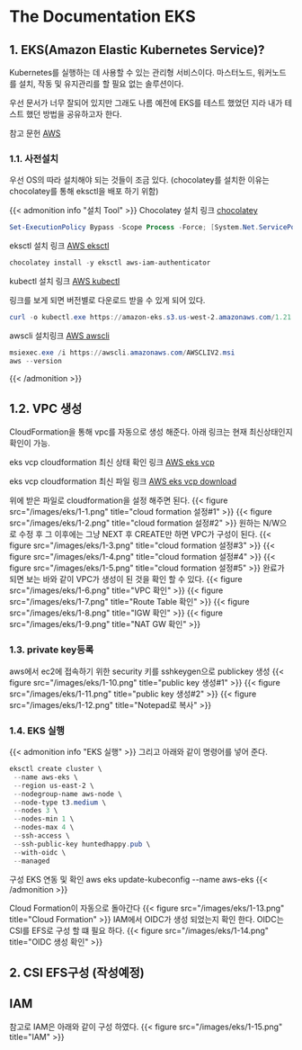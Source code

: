 # The Documentation EKS


## 1. EKS(Amazon Elastic Kubernetes Service)?
Kubernetes를 실행하는 데 사용할 수 있는 관리형 서비스이다. 마스터노드, 워커노드를 설치, 작동 및 유지관리를 할 필요 없는 솔루션이다.

우선 문서가 너무 잘되어 있지만 그래도 나름 예전에 EKS를 테스트 했었던 지라 내가 테스트 했던 방법을 공유하고자 한다.

참고 문헌 [<i class="fas fa-link"></i> AWS ](https://docs.aws.amazon.com/ko_kr/eks/latest/userguide/what-is-eks.html)

### 1.1. 사전설치

우선 OS의 따라 설치해야 되는 것들이 조금 있다. (chocolatey를 설치한 이유는 chocolatey를 통해 eksctl을 배포 하기 위함)

{{< admonition info "설치 Tool" >}}
Chocolatey 설치 링크 [<i class="fas fa-link"></i> chocolatey ](https://chocolatey.org/install)
```powershell
Set-ExecutionPolicy Bypass -Scope Process -Force; [System.Net.ServicePointManager]::SecurityProtocol = [System.Net.ServicePointManager]::SecurityProtocol -bor 3072; iex ((New-Object System.Net.WebClient).DownloadString('https://community.chocolatey.org/install.ps1'))
```

eksctl 설치 링크 [<i class="fas fa-link"></i> AWS eksctl ](https://docs.aws.amazon.com/ko_kr/eks/latest/userguide/eksctl.html)

```powershell
chocolatey install -y eksctl aws-iam-authenticator
```

kubectl 설치 링크 [<i class="fas fa-link"></i> AWS kubectl ](https://docs.aws.amazon.com/ko_kr/eks/latest/userguide/install-kubectl.html)

링크를 보게 되면 버전별로 다운로드 받을 수 있게 되어 있다.
```powershell
curl -o kubectl.exe https://amazon-eks.s3.us-west-2.amazonaws.com/1.21.2/2021-07-05/bin/windows/amd64/kubectl.exe
``` 
awscli 설치링크 [<i class="fas fa-link"></i> AWS awscli ](https://docs.aws.amazon.com/cli/latest/userguide/getting-started-install.html)
```powershell
msiexec.exe /i https://awscli.amazonaws.com/AWSCLIV2.msi
aws --version
```
{{< /admonition >}}

## 1.2. VPC 생성
CloudFormation을 통해 vpc를 자동으로 생성 해준다. 아래 링크는 현재 최신상태인지 확인이 가능.

eks vcp cloudformation 최신 상태 확인 링크 [<i class="fas fa-link"></i> AWS eks vcp ](https://docs.aws.amazon.com/eks/latest/userguide/creating-a-vpc.html)


eks vcp cloudformation 최신 파일 링크 [<i class="fas fa-link"></i> AWS eks vcp download ](https://amazon-eks.s3.us-west-2.amazonaws.com/cloudformation/2020-10-29/amazon-eks-vpc-private-subnets.yaml)

위에 받은 파일로 cloudformation을 설정 해주면 된다.
{{< figure src="/images/eks/1-1.png" title="cloud formation 설정#1" >}}
{{< figure src="/images/eks/1-2.png" title="cloud formation 설정#2" >}}
원하는 N/W으로 수정 후 그 이후에는 그냥 NEXT 후 CREATE만 하면 VPC가 구성이 된다.
{{< figure src="/images/eks/1-3.png" title="cloud formation 설정#3" >}}
{{< figure src="/images/eks/1-4.png" title="cloud formation 설정#4" >}}
{{< figure src="/images/eks/1-5.png" title="cloud formation 설정#5" >}}
완료가 되면 보는 바와 같이 VPC가 생성이 된 것을 확인 할 수 있다.
{{< figure src="/images/eks/1-6.png" title="VPC 확인" >}}
{{< figure src="/images/eks/1-7.png" title="Route Table 확인" >}}
{{< figure src="/images/eks/1-8.png" title="IGW 확인" >}}
{{< figure src="/images/eks/1-9.png" title="NAT GW 확인" >}}

### 1.3. private key등록
aws에서 ec2에 접속하기 위한 security 키를 sshkeygen으로 publickey 생성
{{< figure src="/images/eks/1-10.png" title="public key 생성#1" >}}
{{< figure src="/images/eks/1-11.png" title="public key 생성#2" >}}
{{< figure src="/images/eks/1-12.png" title="Notepad로 복사" >}}

### 1.4. EKS 실행
{{< admonition info "EKS 실행" >}}
그리고 아래와 같이 명령어를 넣어 준다.
```powershell
eksctl create cluster \
 --name aws-eks \
 --region us-east-2 \
 --nodegroup-name aws-node \
 --node-type t3.medium \
 --nodes 3 \
 --nodes-min 1 \
 --nodes-max 4 \
 --ssh-access \
 --ssh-public-key huntedhappy.pub \
 --with-oidc \
 --managed
```
구성 EKS 연동 및 확인
aws eks update-kubeconfig --name aws-eks
{{< /admonition >}}

Cloud Formation이 자동으로 돌아간다
{{< figure src="/images/eks/1-13.png" title="Cloud Formation" >}}
IAM에서 OIDC가 생성 되었는지 확인 한다. OIDC는 CSI를 EFS로 구성 할 떄 필요 하다.
{{< figure src="/images/eks/1-14.png" title="OIDC 생성 확인" >}}

## 2. CSI EFS구성 (작성예정)

## IAM
참고로 IAM은 아래와 같이 구성 하였다.
{{< figure src="/images/eks/1-15.png" title="IAM" >}}

